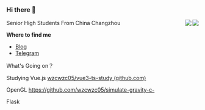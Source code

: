 ### Hi there 👋

<!--
**wzcwzc05/wzcwzc05** is a ✨ _special_ ✨ repository because its `README.md` (this file) appears on your GitHub profile.

Here are some ideas to get you started:

- 🔭 I’m currently working on ...
- 🌱 I’m currently learning ...
- 👯 I’m looking to collaborate on ...
- 🤔 I’m looking for help with ...
- 💬 Ask me about ...
- 📫 How to reach me: ...
- 😄 Pronouns: ...
- ⚡ Fun fact: ...
-->

<img align="right" src="https://github-readme-stats.vercel.app/api?username=wzcwzc05&count_private=true&include_all_commits=true&theme=dark"/>

<img align="right" src="https://github-readme-stats.vercel.app/api/top-langs/?username=wzcwzc05&layout=compact"/>

Senior High Students From China Changzhou

**Where to find me**

- [Blog](http://www.wzcwzc.cool)
- [Telegram](https://t.me/UnderStarlight0)



What's Going on？

Studying  Vue.js    [wzcwzc05/vue3-ts-study (github.com)](https://github.com/wzcwzc05/vue3-ts-study)

OpenGL    https://github.com/wzcwzc05/simulate-gravity-c-

Flask   
